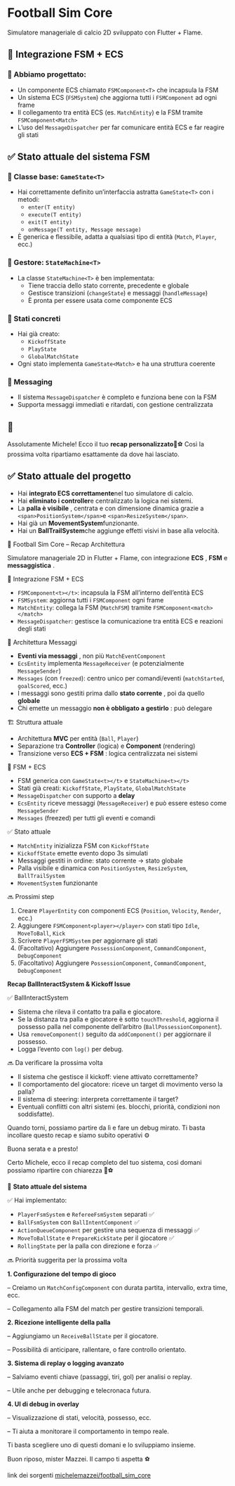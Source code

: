 # Football Sim Core

Simulatore manageriale di calcio 2D sviluppato con Flutter + Flame.

## 🔗 Integrazione FSM + ECS

### 🔧 Abbiamo progettato:

* Un componente ECS chiamato `FSMComponent<T>` che incapsula la FSM
* Un sistema ECS (`FSMSystem`) che aggiorna tutti i `FSMComponent` ad ogni frame
* Il collegamento tra entità ECS (es. `MatchEntity`) e la FSM tramite `FSMComponent<Match>`
* L’uso del `MessageDispatcher` per far comunicare entità ECS e far reagire gli stati

## ✅ Stato attuale del sistema FSM

### 🔹 Classe base: `GameState<T>`

* Hai correttamente definito un’interfaccia astratta `GameState<T>` con i metodi:
  * `enter(T entity)`
  * `execute(T entity)`
  * `exit(T entity)`
  * `onMessage(T entity, Message message)`
* È generica e flessibile, adatta a qualsiasi tipo di entità (`Match`, `Player`, ecc.)

### 🔹 Gestore: `StateMachine<T>`

* La classe `StateMachine<T>` è ben implementata:
  * Tiene traccia dello stato corrente, precedente e globale
  * Gestisce transizioni (`changeState`) e messaggi (`handleMessage`)
  * È pronta per essere usata come componente ECS

### 🔹 Stati concreti

* Hai già creato:
  * `KickoffState`
  * `PlayState`
  * `GlobalMatchState`
* Ogni stato implementa `GameState<Match>` e ha una struttura coerente

### 🔹 Messaging

* Il sistema `MessageDispatcher` è completo e funziona bene con la FSM
* Supporta messaggi immediati e ritardati, con gestione centralizzata

## 🔧

Assolutamente Michele! Ecco il tuo **recap personalizzato**🧠⚽
Così la prossima volta ripartiamo esattamente da dove hai lasciato.

## ✅ Stato attuale del progetto

* Hai **integrato ECS correttamente**nel tuo simulatore di calcio.
* Hai **eliminato i controller**e centralizzato la logica nei sistemi.
* La  **palla è visibile** , centrata e con dimensione dinamica grazie a `<span>PositionSystem</span>`e `<span>ResizeSystem</span>`.
* Hai già un **MovementSystem**funzionante.
* Hai un **BallTrailSystem**che aggiunge effetti visivi in base alla velocità.

🧩 Football Sim Core – Recap Architettura

Simulatore manageriale 2D in Flutter + Flame, con integrazione  **ECS** , **FSM** e  **messaggistica** .

🔗 Integrazione FSM + ECS

* `FSMComponent<t></t>`: incapsula la FSM all’interno dell’entità ECS
* `FSMSystem`: aggiorna tutti i `FSMComponent` ogni frame
* `MatchEntity`: collega la FSM (`MatchFSM`) tramite `FSMComponent<match></match>`
* `MessageDispatcher`: gestisce la comunicazione tra entità ECS e reazioni degli stati

🧠 Architettura Messaggi

* **Eventi via messaggi** , non più `MatchEventComponent`
* `EcsEntity` implementa `MessageReceiver` (e potenzialmente `MessageSender`)
* `Messages` (con `freezed`): centro unico per comandi/eventi (`matchStarted`, `goalScored`, ecc.)
* I messaggi sono gestiti prima dallo  **stato corrente** , poi da quello **globale**
* Chi emette un messaggio  **non è obbligato a gestirlo** : può delegare

🏗️ Struttura attuale

* Architettura **MVC** per entità (`Ball`, `Player`)
* Separazione tra **Controller** (logica) e **Component** (rendering)
* Transizione verso  **ECS + FSM** : logica centralizzata nei sistemi

🔄 FSM + ECS

* FSM generica con `GameState<t></t>` e `StateMachine<t></t>`
* Stati già creati: `KickoffState`, `PlayState`, `GlobalMatchState`
* `MessageDispatcher` con supporto a **delay**
* `EcsEntity` riceve messaggi (`MessageReceiver`) e può essere esteso come `MessageSender`
* `Messages` (freezed) per tutti gli eventi e comandi

✅ Stato attuale

* `MatchEntity` inizializza FSM con `KickoffState`
* `KickoffState` emette evento dopo 3s simulati
* Messaggi gestiti in ordine: stato corrente → stato globale
* Palla visibile e dinamica con `PositionSystem`, `ResizeSystem`, `BallTrailSystem`
* `MovementSystem` funzionante

🔜 Prossimi step

1. Creare `PlayerEntity` con componenti ECS (`Position`, `Velocity`, `Render`, ecc.)
2. Aggiungere `FSMComponent<player></player>` con stati tipo `Idle`, `MoveToBall`, `Kick`
3. Scrivere `PlayerFSMSystem` per aggiornare gli stati
4. (Facoltativo) Aggiungere `PossessionComponent`, `CommandComponent`, `DebugComponent`
5. (Facoltativo) Aggiungere `PossessionComponent`, `CommandComponent`, `DebugComponent`

 **Recap BallInteractSystem & Kickoff Issue**

✅ BallInteractSystem

* Sistema che rileva il contatto tra palla e giocatore.
* Se la distanza tra palla e giocatore è sotto `touchThreshold`, aggiorna il possesso palla nel componente dell’arbitro (`BallPossessionComponent`).
* Usa `removeComponent()` seguito da `addComponent()` per aggiornare il possesso.
* Logga l’evento con `log()` per debug.

🔜 Da verificare la prossima volta

* Il sistema che gestisce il kickoff: viene attivato correttamente?
* Il comportamento del giocatore: riceve un target di movimento verso la palla?
* Il sistema di steering: interpreta correttamente il target?
* Eventuali conflitti con altri sistemi (es. blocchi, priorità, condizioni non soddisfatte).

Quando torni, possiamo partire da lì e fare un debug mirato. Ti basta incollare questo recap e siamo subito operativi ⚙️

Buona serata e a presto!

Certo Michele, ecco il recap completo del tuo sistema, così domani possiamo ripartire con chiarezza 💼⚽

🧠 **Stato attuale del sistema**

✅ Hai implementato:

* `PlayerFsmSystem` e `RefereeFsmSystem` separati ✅
* `BallFsmSystem` con `BallIntentComponent` ✅
* `ActionQueueComponent` per gestire una sequenza di messaggi ✅
* `MoveToBallState` e `PrepareKickState` per il giocatore ✅
* `RollingState` per la palla con direzione e forza ✅


🔜 Priorità suggerita per la prossima volta

**1. Configurazione del tempo di gioco**

– Creiamo un `MatchConfigComponent` con durata partita, intervallo, extra time, ecc.

– Collegamento alla FSM del match per gestire transizioni temporali.

**2. Ricezione intelligente della palla**

– Aggiungiamo un `ReceiveBallState` per il giocatore.

– Possibilità di anticipare, rallentare, o fare controllo orientato.

**3. Sistema di replay o logging avanzato**

– Salviamo eventi chiave (passaggi, tiri, gol) per analisi o replay.

– Utile anche per debugging e telecronaca futura.

**4. UI di debug in overlay**

– Visualizzazione di stati, velocità, possesso, ecc.

– Ti aiuta a monitorare il comportamento in tempo reale.

Ti basta scegliere uno di questi domani e lo sviluppiamo insieme.

Buon riposo, mister Mazzei. Il campo ti aspetta ⚽

link dei sorgenti [michelemazzei/football_sim_core](https://github.com/michelemazzei/football_sim_core)
